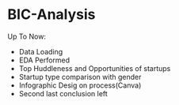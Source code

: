 # BIC-Analysis
Up To Now:
- Data Loading 
- EDA Performed
- Top Huddleness and Opportunities of startups
- Startup type comparison with gender
- Infographic Desig on process(Canva)
- Second last conclusion left

